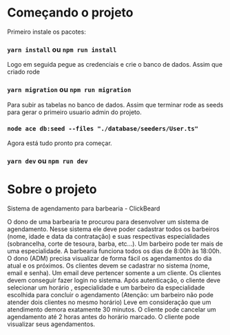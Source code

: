 # Começando o projeto

Primeiro instale os pacotes:

### `yarn install` ou `npm run install`

Logo em seguida pegue as credenciais e crie o banco de dados.
Assim que criado rode

### `yarn migration` ou `npm run migration`

Para subir as tabelas no banco de dados.
Assim que terminar rode as seeds para gerar o primeiro usuario admin do projeto.

### `node ace db:seed --files "./database/seeders/User.ts"`

Agora está tudo pronto pra começar.

### `yarn dev` ou `npm run dev`
 
# Sobre o projeto

Sistema de agendamento para barbearia - ClickBeard

O dono de uma barbearia te procurou para desenvolver um sistema de agendamento.
Nesse sistema ele deve poder cadastrar todos os barbeiros (nome, idade e data da contratação) e suas respectivas especialidades (sobrancelha, corte de tesoura, barba, etc...).
Um barbeiro pode ter mais de uma especialidade.
A barbearia funciona todos os dias de 8:00h às 18:00h.
O dono (ADM) precisa visualizar de forma fácil os agendamentos do dia atual e os próximos.
Os clientes devem se cadastrar no sistema (nome, email e senha).
Um email deve pertencer somente a um cliente.
Os clientes devem conseguir fazer login no sistema.
Após autenticação, o cliente deve selecionar um horário , especialidade e um barbeiro da especialidade escolhida para concluir o agendamento (Atenção: um barbeiro não pode atender dois clientes no mesmo horário)
Leve em consideração que um atendimento demora exatamente 30 minutos.
O cliente pode cancelar um agendamento até 2 horas antes do horário marcado.
O cliente pode visualizar seus agendamentos.